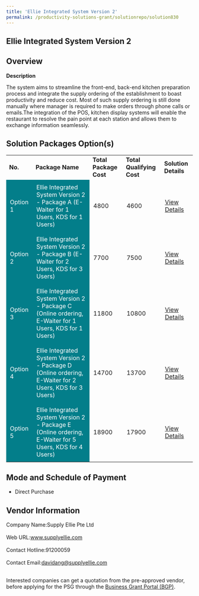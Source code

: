 ```yaml
---
title: 'Ellie Integrated System Version 2'
permalink: /productivity-solutions-grant/solutionrepo/solution830
---
```


## Ellie Integrated System Version 2

## Overview

**Description**

The system aims to streamline the front-end, back-end kitchen preparation process and integrate the supply ordering of the establishment to boast productivity and reduce cost.  Most of such supply ordering is still done manually where manager is required to make orders through phone calls or emails.The integration of the POS, kitchen display systems will enable the restaurant to resolve the pain point at each station and allows them to exchange information seamlessly.

## Solution Packages Option(s)

<table>
<tr>
<td><b>No.</b></td>
<td><b>Package Name</b></td>
<td><b>Total Package Cost</b></td>
<td><b>Total Qualifying Cost</b></td>
<td><b>Solution Details</b></td>
</tr>
<tr>
<td style='padding: 10px; background-color: #037E8A; color: #FFFFFF;'>Option 1</td>
<td style='padding: 10px; background-color: #037E8A; color: #FFFFFF;'>Ellie Integrated System Version 2 - Package A (E-Waiter for 1 Users, KDS for 1 Users)</td>
<td style='padding: 10px;'>4800</td>
<td style='padding: 10px;'>4600</td>
<td style='padding: 10px;'><a href='https://www.gobusiness.gov.sg/images/psg/Desensitised_SupplyEllie_Annex_3_CR_wef_3_Feb_2022_Part_1.pdf' target='_blank'>View Details</a></td>
</tr>
<tr>
<td style='padding: 10px; background-color: #037E8A; color: #FFFFFF;'>Option 2</td>
<td style='padding: 10px; background-color: #037E8A; color: #FFFFFF;'>Ellie Integrated System Version 2 - Package B (E-Waiter for 2 Users, KDS for 3 Users)</td>
<td style='padding: 10px;'>7700</td>
<td style='padding: 10px;'>7500</td>
<td style='padding: 10px;'><a href='https://www.gobusiness.gov.sg/images/psg/Desensitised_SupplyEllie_Annex_3_CR_wef_3_Feb_2022_Part_2.pdf' target='_blank'>View Details</a></td>
</tr>
<tr>
<td style='padding: 10px; background-color: #037E8A; color: #FFFFFF;'>Option 3</td>
<td style='padding: 10px; background-color: #037E8A; color: #FFFFFF;'>Ellie Integrated System Version 2 - Package C (Online ordering, E-Waiter for 1 Users, KDS for 1 Users)</td>
<td style='padding: 10px;'>11800</td>
<td style='padding: 10px;'>10800</td>
<td style='padding: 10px;'><a href='https://www.gobusiness.gov.sg/images/psg/Desensitised_SupplyEllie_Annex_3_CR_wef_3_Feb_2022_Part_34.pdf' target='_blank'>View Details</a></td>
</tr>
<tr>
<td style='padding: 10px; background-color: #037E8A; color: #FFFFFF;'>Option 4</td>
<td style='padding: 10px; background-color: #037E8A; color: #FFFFFF;'>Ellie Integrated System Version 2 - Package D (Online ordering, E-Waiter for 2 Users, KDS for 3 Users)</td>
<td style='padding: 10px;'>14700</td>
<td style='padding: 10px;'>13700</td>
<td style='padding: 10px;'><a href='https://www.gobusiness.gov.sg/images/psg/Desensitised_SupplyEllie_Annex_3_CR_wef_3_Feb_2022_Part_56.pdf' target='_blank'>View Details</a></td>
</tr>
<tr>
<td style='padding: 10px; background-color: #037E8A; color: #FFFFFF;'>Option 5</td>
<td style='padding: 10px; background-color: #037E8A; color: #FFFFFF;'>Ellie Integrated System Version 2 - Package E (Online ordering, E-Waiter for 5 Users, KDS for 4 Users)</td>
<td style='padding: 10px;'>18900</td>
<td style='padding: 10px;'>17900</td>
<td style='padding: 10px;'><a href='https://www.gobusiness.gov.sg/images/psg/Desensitised_SupplyEllie_Annex_3_CR_wef_3_Feb_2022_Part_78.pdf' target='_blank'>View Details</a></td>
</tr>
</table>

## Mode and Schedule of Payment

 - Direct Purchase

## Vendor Information

 Company Name:Supply Ellie Pte Ltd <br><br>Web URL:www.supplyellie.com <br><br>Contact Hotline:91200059 <br><br>Contact Email:davidang@supplyellie.com <br><br>

Interested companies can get a quotation from the pre-approved vendor, before applying for the PSG through the <a href='https://www.businessgrants.gov.sg/' target='_blank' rel='noopener'>Business Grant Portal (BGP)</a>.

<script src="/jquery/resize-tables.js"></script>
